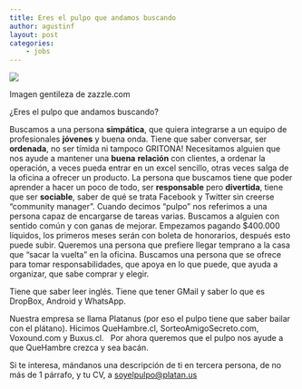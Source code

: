 ```yaml
---
title: Eres el pulpo que andamos buscando
author: agustinf
layout: post
categories:
    - jobs
---
```


![][1]

Imagen gentileza de zazzle.com

¿Eres el pulpo que andamos buscando?

Buscamos a una persona **simpática**, que quiera integrarse a un equipo de profesionales **jóvenes** y buena onda. Tiene que saber conversar, ser **ordenada**, no ser tímida ni tampoco GRITONA! Necesitamos alguien que nos ayude a mantener una **buena** **relación** con clientes, a ordenar la operación, a veces pueda entrar en un excel sencillo, otras veces salga de la oficina a ofrecer un producto. La persona que buscamos tiene que poder aprender a hacer un poco de todo, ser **responsable** pero **divertida**, tiene que ser **sociable**, saber de qué se trata Facebook y Twitter sin creerse “community manager”. Cuando decimos “pulpo” nos referimos a una persona capaz de encargarse de tareas varias. Buscamos a alguien con sentido común y con ganas de mejorar. Empezamos pagando $400.000 líquidos, los primeros meses serán con boleta de honorarios, después esto puede subir. Queremos una persona que prefiere llegar temprano a la casa que “sacar la vuelta” en la oficina. Buscamos una persona que se ofrece para tomar responsabilidades, que apoya en lo que puede, que ayuda a organizar, que sabe comprar y elegir.  

Tiene que saber leer inglés. Tiene que tener GMail y saber lo que es DropBox, Android y WhatsApp. 

Nuestra empresa se llama Platanus (por eso el pulpo tiene que saber bailar con el plátano). Hicimos QueHambre.cl, SorteoAmigoSecreto.com, Voxound.com y Buxus.cl.   Por ahora queremos que el pulpo nos ayude a que QueHambre crezca y sea bacán.

Si te interesa, mándanos una descripción de ti en tercera persona, de no más de 1 párrafo, y tu CV, a soyelpulpo@platan.us

[1]: http://2.bp.blogspot.com/-Ps04bbi2rIU/T-y8p29gjAI/AAAAAAAAAAc/vLgezzlA0w0/s1600/octopus_salsa_dancer_hat-.jpg
